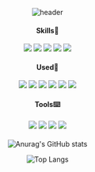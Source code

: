 
<div align = center>

![header](https://capsule-render.vercel.app/api?type=waving&color=auto&height=300&section=header&section=header&text=Welcome&fontSize=90&animation=twinkling&fontAlignY=38&desc=Seah's%20GitHub&descAlignY=54&descAlign=65)<br>
#### Skills💪
<img src="https://img.shields.io/badge/JavaScript-F7DF1E?style=flat-square&logo=JavaScript&logoColor=white"/> <img src="https://img.shields.io/badge/Java-007396?style=flat-square&logo=Java&logoColor=white"/> <img src="https://img.shields.io/badge/HTML5-E34F26?style=flat-square&logo=HTML5&logoColor=white"/> <img src="https://img.shields.io/badge/CSS3-1572B6?style=flat-square&logo=CSS3&logoColor=white"/> <img src="https://img.shields.io/badge/ORACLE-F80000?style=flat-square&logo=ORACLE&logoColor=white"/> 
  
#### Used👶
<img src="https://img.shields.io/badge/Python-3776AB?style=flat-square&logo=Python&logoColor=white"/> <img src="https://img.shields.io/badge/C-A8B9CC?style=flat-square&logo=C&logoColor=white"/> <img src="https://img.shields.io/badge/NumPy-013243?style=flat-square&logo=NumPy&logoColor=white"/> <img src="https://img.shields.io/badge/Kotlin-7F52FF?style=flat-square&logo=Kotlin&logoColor=white"/> <img src="https://img.shields.io/badge/Android-3DDC84?style=flat-square&logo=Android&logoColor=white"/> <img src="https://img.shields.io/badge/Amazon AWS-232F3E?style=flat-square&logo=Amazon AWS&logoColor=white"/> 

#### Tools⌨️
<img src="https://img.shields.io/badge/Eclipse IDE-2C2255?style=flat-square&logo=Eclipse IDE&logoColor=white"/> <img src="https://img.shields.io/badge/Spring-6DB33F?style=flat-square&logo=Spring&logoColor=white"/> <img src="https://img.shields.io/badge/Spring Boot-6DB33F?style=flat-square&logo=Spring Boot&logoColor=white"/> <img src="https://img.shields.io/badge/Spring Security-6DB33F?style=flat-square&logo=Spring Security&logoColor=white"/>

  
####  
  
![Anurag's GitHub stats](https://github-readme-stats.vercel.app/api?username=leeangz&count_private=true&show_icons=true&theme=radical)

![Top Langs](https://github-readme-stats.vercel.app/api/top-langs/?username=leeangz&layout=compact)
<!--
**leeangz/leeangz** is a ✨ _special_ ✨ repository because its `README.md` (this file) appears on your GitHub profile.

Here are some ideas to get you started:

- 🔭 I’m currently working on ...
- 🌱 I’m currently learning ...
- 👯 I’m looking to collaborate on ...
- 🤔 I’m looking for help with ...
- 💬 Ask me about ...
- 📫 How to reach me: ...
- 😄 Pronouns: ...
- ⚡ Fun fact: ...
-->
</div>
